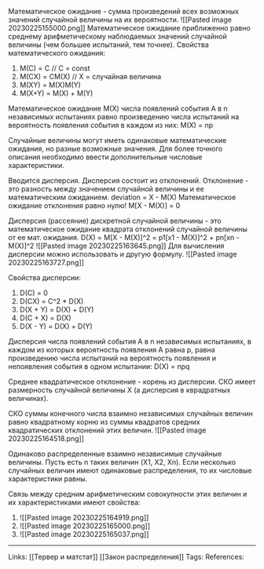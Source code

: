 Математическое ожидание - сумма произведений всех возможных значений случайной величины на их вероятности. 
![[Pasted image 20230225155000.png]]
Математическое ожидание приближенно равно среднему арифметическому наблюдаемых значений случайной величины (чем большее испытаний, тем точнее). 
Свойства математического ожидания:
1. M(C) = C // C = const
2. M(CX) = CM(X) // X = случайная величина
3. M(XY) = M(X)M(Y)
4. M(X+Y) = M(X) + M(Y)

Математическое ожидание М(Х) числа появлений события А в n независимых испытаниях равно произведению числа испытаний на вероятность появления события в каждом из них:
M(X) = np

Случайные величины могут иметь одинаковые математические ожидания, но разные возможные значения. Для более точного описания необходимо ввести дополнительные числовые характеристики. 

Вводится дисперсия. Дисперсия состоит из отклонений. Отклонение - это разность между значением случайной величины и ее математическим ожиданием.
deviation = X - M(X)
Математическое ожидание отклонения равно нулю! 
M[X - M(X)] = 0

Дисперсия (рассеяние) дискретной случайной величины - это математическое ожидание квадрата отклонений случайной величины от ее мат. ожидания. 
D(X) = M[X - M(X)]^2 = p1[x1 - M(X)]^2 + pn[xn - M(X)]^2 
![[Pasted image 20230225163645.png]]
Для вычисления дисперсии можно использовать и другую формулу. 
![[Pasted image 20230225163727.png]]

Свойства дисперсии:
1. D(C) = 0
2. D(CX) = C^2 \* D(X)
3. D(X + Y) = D(X) + D(Y)
4. D(C + X) = D(X)
5. D(X - Y) = D(X) + D(Y)

Дисперсия числа появлений события А в n независимых испытаниях, в каждом из которых вероятность появления А равна р, равна произведению числа испытаний на вероятность появления и непоявления события в одном испытании:
D(X) = npq

Среднее квадратическое отклонение - корень из дисперсии. СКО имеет размерность случайной величины Х (а дисперсия в кврадратных величинах). 

СКО суммы конечного числа взаимно независимых случайных величин равно квадратному корню из суммы квадратов средних квадратических отклонений этих величин. 
![[Pasted image 20230225164518.png]]

Одинаково распределенные взаимно независимые случайные величины. Пусть есть n таких величин (X1, X2, Xn). Если несколько случайных величин имеют одинаковые распределения, то их числовые характеристики равны. 

Связь между средним арифметическим совокупности этих величин и их характеристиками имеют свойства:
1. ![[Pasted image 20230225164919.png]]
2. ![[Pasted image 20230225165000.png]]
3. ![[Pasted image 20230225165037.png]]



___
Links: [[Тервер и матстат]] [[Закон распределения]]
Tags:
References: